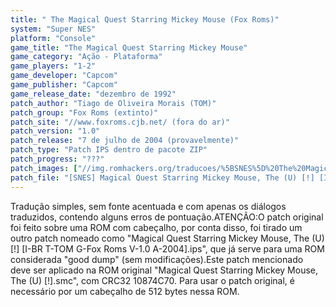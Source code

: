 ```yaml
---
title: " The Magical Quest Starring Mickey Mouse (Fox Roms)"
system: "Super NES"
platform: "Console"
game_title: "The Magical Quest Starring Mickey Mouse"
game_category: "Ação - Plataforma"
game_players: "1-2"
game_developer: "Capcom"
game_publisher: "Capcom"
game_release_date: "dezembro de 1992"
patch_author: "Tiago de Oliveira Morais (TOM)"
patch_group: "Fox Roms (extinto)"
patch_site: "//www.foxroms.cjb.net/ (fora do ar)"
patch_version: "1.0"
patch_release: "7 de julho de 2004 (provavelmente)"
patch_type: "Patch IPS dentro de pacote ZIP"
patch_progress: "???"
patch_images: ["//img.romhackers.org/traducoes/%5BSNES%5D%20The%20Magical%20Quest%20Starring%20Mickey%20Mouse%20-%20Evil%20Darkness%20e%20Fox%20Roms%20-%201.png","//img.romhackers.org/traducoes/%5BSNES%5D%20The%20Magical%20Quest%20Starring%20Mickey%20Mouse%20-%20Fox%20Roms%20-%202.png","//img.romhackers.org/traducoes/%5BSNES%5D%20The%20Magical%20Quest%20Starring%20Mickey%20Mouse%20-%20Fox%20Roms%20-%203.png"]
patch_file: "[SNES] Magical Quest Starring Mickey Mouse, The (U) [!] [I-BR T-TOM G-Fox Roms V-1.0 A-2004].zip"
---
```

Tradução simples, sem fonte acentuada e com apenas os diálogos traduzidos, contendo alguns erros de pontuação.ATENÇÃO:O patch original foi feito sobre uma ROM com cabeçalho, por conta disso, foi tirado um outro patch nomeado como "Magical Quest Starring Mickey Mouse, The (U) [!] [I-BR T-TOM G-Fox Roms V-1.0 A-2004].ips", que já serve para uma ROM considerada "good dump" (sem modificações).Este patch mencionado deve ser aplicado na ROM original "Magical Quest Starring Mickey Mouse, The (U) [!].smc", com CRC32 10874C70. Para usar o patch original, é necessário por um cabeçalho de 512 bytes nessa ROM.